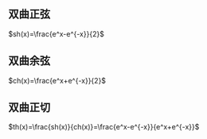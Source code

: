 ## 双曲正弦
$sh(x)=\frac{e^x-e^{-x}}{2}$
## 双曲余弦 
$ch(x)=\frac{e^x+e^{-x}}{2}$
## 双曲正切
$th(x)=\frac{sh(x)}{ch(x)}=\frac{e^x-e^{-x}}{e^x+e^{-x}}$